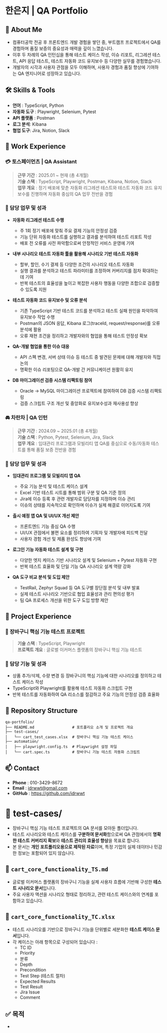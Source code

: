 # 한은지 | QA Portfolio

## 🌼 About Me

- 컴퓨터공학 전공 후 프론트엔드 개발 경험을 쌓던 중, 부트캠프 프로젝트에서 QA를 경험하며 품질 보증의 중요성과 매력을 깊이 느꼈습니다.
- 이후 두 차례의 QA 인턴십을 통해 테스트 케이스 작성, 이슈 리포트, 리그레션 테스트, API 응답 테스트, 테스트 자동화 코드 유지보수 등 다양한 실무를 경험했습니다.
- 개발자의 시각과 사용자 관점을 모두 이해하며, 사용자 경험과 품질 향상에 기여하는 QA 엔지니어로 성장하고 있습니다.

## 🛠 Skills & Tools

- **언어** : TypeScript, Python
- **자동화 도구** : Playwright, Selenium, Pytest
- **API 플랫폼** : Postman
- **로그 분석**: Kibana
- **협업 도구**: Jira, Notion, Slack

## 💼 Work Experience

### 💳 토스페이먼츠  |  QA Assistant

> **근무 기간** : 2025.01 ~ 현재 (총 4개월)  
> **기술 스택** : TypeScript, Playwright, Postman, Kibana, Notion, Slack  
> **업무 개요** : 정기 배포에 맞춘 자동화 리그레션 테스트와 테스트 자동화 코드 유지보수를 진행하며 자동화 중심의 QA 업무 전반을 경험

### **🎯 담당 업무 및 성과**

- **자동화 리그레션 테스트 수행**
    - 주 1회 정기 배포에 맞춰 주요 결제 기능의 안정성 검증
    - 기능 단위 자동화 테스트를 실행하고 결과를 분석하여 테스트 리포트 작성
    - 배포 전 오류를 사전 파악함으로써 안정적인 서비스 운영에 기여
      
- **내부 시나리오 테스트 자동화 툴을 활용해 시나리오 기반 테스트 자동화**
    - 할부, 할인, 수기 결제 등 다양한 조건의 시나리오 테스트 자동화
    - 실행 결과를 분석하고 테스트 파라미터를 조정하며 커버리지를 점차 확대하는 데 기여
    - 반복 테스트의 효율성을 높이고 복잡한 사용자 행동을 다양한 조합으로 검증할 수 있도록 지원
      
- **테스트 자동화 코드 유지보수 및 오류 분석**
    - 기존 TypeScript 기반 테스트 코드를 분석하고 테스트 실패 원인을 파악하여 유지보수 작업 수행
    - Postman의 JSON 응답, Kibana 로그(traceId, request/response)를 오류 분석에 활용
    - 오류 재현 조건을 정리하고 개발자와의 협업을 통해 테스트 안정성 확보
      
- **QA-개발 협업을 통한 이슈 대응**
    - API 스펙 변경, 서버 상태 이슈 등 테스트 중 발견된 문제에 대해 개발자와 직접 논의
    - 명확한 이슈 리포팅으로 QA-개발 간 커뮤니케이션 원활히 유지
      
- **DB 마이그레이션 검증 시스템 리팩토링 참여**
    - Oracle → MySQL 마이그레이션 프로젝트에 참여하여 DB 검증 시스템 리팩토링
    - 검증 스크립트 구조 개선 및 중앙화로 유지보수성과 재사용성 향상

### 🚘 차란차  |  QA 인턴

> **근무 기간** : 2024.09 ~ 2025.01 (총 4개월)  
> **기술 스택** : Python, Pytest, Selenium, Jira, Slack  
> **업무 개요** : 임대관리 프로그램과 모빌리티 앱 QA를 중심으로 수동/자동화 테스트를 통해 품질 보증 전반을 경험

### **🎯 담당 업무 및 성과**

- **임대관리 프로그램 및 모빌리티 앱 QA**
    - 주요 기능 분석 및 테스트 케이스 설계
    - Excel 기반 테스트 시트를 통해 범위 구분 및 QA 기준 정의
    - Jira에 이슈 등록 후 관련 개발자로 담당자를 지정하며 이슈 관리
    - 이슈의 상태를 지속적으로 확인하며 이슈가 실제 해결로 이어지도록 기여
      
- **출시 예정 앱 QA 및 UI/UX 개선 제안**
    - 프론트엔드 기능 중심 QA 수행
    - UI/UX 관점에서 불편 요소를 정리하여 기획자 및 개발자에 피드백 전달
    - 사용자 경험 개선 및 제품 완성도 향상에 기여
      
- **로그인 기능 자동화 테스트 설계 및 구현**
    - 다양한 엣지 케이스 기반 시나리오 설계 및 Selenium + Pytest 자동화 구현
    - 반복 테스트 효율화 및 단일 기능 QA 시나리오 설계 역량 강화
      
- **QA 도구 비교 분석 및 도입 제안**
    - TestRail, Zephyr Squad 등 QA 도구별 장단점 분석 및 내부 발표
    - 실제 테스트 시나리오 기반으로 협업 효율성과 관리 편의성 평가
    - 팀 QA 프로세스 개선을 위한 도구 도입 방향 제안

## 📁 Project Experience

### 🛒 장바구니 핵심 기능 테스트 프로젝트

> **기술 스택** : TypeScript, Playwright  
> **프로젝트 개요** : 글로벌 이커머스 플랫폼의 장바구니 핵심 기능 테스트

### 🎯 담당 기능 및 성과

- 상품 추가/삭제, 수량 변경 등 장바구니의 핵심 기능에 대한 시나리오를 정의하고 테스트 케이스 작성
- TypeScript와 Playwright를 활용해 테스트 자동화 스크립트 구현
- 반복 테스트를 자동화하여 QA 리소스를 절감하고 주요 기능의 안정성 검증 효율화

## 📂 Repository Structure

```
qa-portfolio/
├── README.md                 # 포트폴리오 소개 및 프로젝트 개요
├── test-cases/
│   └── cart_test_cases.xlsx  # 장바구니 핵심 기능 테스트 케이스
├── automation/
│   ├── playwright.config.ts  # Playwright 설정 파일
│   └── cart.spec.ts          # 장바구니 기능 테스트 자동화 스크립트
```

## 📫 Contact

- **Phone** : 010-3429-8672
- **Email** : idrwwt@gmail.com
- **GitHub** : https://github.com/idrwwt

# 🧪 test-cases/

- 장바구니 핵심 기능 테스트 프로젝트의 QA 문서를 모아둔 폴더입니다.
- 테스트 시나리오와 테스트 케이스를 **구분하여 문서화**함으로써 QA 관점에서의 **명확한 테스트 커버리지 확보**와 **테스트 관리의 효율성 향상**을 목표로 합니다.
- 본 문서는 **개인 포트폴리오용으로 제작된 자료**이며, 특정 기업의 실제 데이터나 민감한 정보는 포함되어 있지 않습니다.

## 📄 **`cart_core_functionality_TS.md`**

- 글로벌 이커머스 플랫폼의 장바구니 기능을 실제 사용자 흐름에 기반해 구성한 **테스트 시나리오 문서**입니다.
- 주요 사용자 액션을 시나리오 형태로 정리하고, 관련 테스트 케이스와의 연계를 포함하고 있습니다.

## 📄 **`cart_core_functionality_TC.xlsx`**

- 테스트 시나리오를 기반으로 장바구니 기능을 단위별로 세분화한 **테스트 케이스 문서**입니다.
- 각 케이스는 아래 항목으로 구성되어 있습니다 :
    - TC ID
    - Priority
    - 분류
    - Depth
    - Precondition
    - Test Step (테스트 절차)
    - Expected Results
    - Test Result
    - Jira Issue
    - Comment

## ✅ 목적

- 
